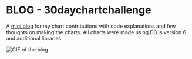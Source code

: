 # BLOG - 30daychartchallenge

A [mini blog](https://urmilaj.github.io/30daychartchallenge/) for my chart contributions with code explanations and few thoughts on making the charts. All charts were made using D3.js version 6 and additional libraries.

![GIF of the blog](blog.gif)

